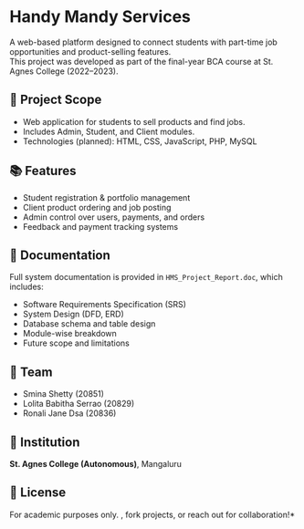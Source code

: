 
# Handy Mandy Services

A web-based platform designed to connect students with part-time job opportunities and product-selling features.  
This project was developed as part of the final-year BCA course at St. Agnes College (2022–2023).

## 📄 Project Scope

- Web application for students to sell products and find jobs.
- Includes Admin, Student, and Client modules.
- Technologies (planned): HTML, CSS, JavaScript, PHP, MySQL

## 📚 Features

- Student registration & portfolio management
- Client product ordering and job posting
- Admin control over users, payments, and orders
- Feedback and payment tracking systems

## 📁 Documentation

Full system documentation is provided in `HMS_Project_Report.doc`, which includes:
- Software Requirements Specification (SRS)
- System Design (DFD, ERD)
- Database schema and table design
- Module-wise breakdown
- Future scope and limitations

## 👥 Team

- Smina Shetty (20851)
- Lolita Babitha Serrao (20829)
- Ronali Jane Dsa (20836)

## 🏫 Institution

**St. Agnes College (Autonomous)**, Mangaluru

## 📝 License

For academic purposes only.
, fork projects, or reach out for collaboration!*

